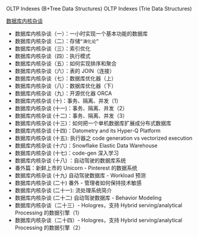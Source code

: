 OLTP Indexes (B+Tree Data Structures)
OLTP Indexes (Trie Data Structures)


[数据库内核杂谈](https://www.infoq.cn/theme/46)

- 数据库内核杂谈（一）：一小时实现一个基本功能的数据库
- 数据库内核杂谈（二）：存储`“演化论”`
- 数据库内核杂谈（三）：索引优化
- 数据库内核杂谈（四）：执行模式
- 数据库内核杂谈（五）：如何实现排序和聚合
- 数据库内核杂谈（六）：表的 JOIN（连接）
- 数据库内核杂谈（七）：数据库优化器（上）
- 数据库内核杂谈（八）：数据库优化器（下）
- 数据库内核杂谈（九）：开源优化器 ORCA
- 数据库内核杂谈 (十)：事务、隔离、并发（1）
- 数据库内核杂谈 (十一)：事务、隔离、并发（2）
- 数据库内核杂谈 (十二)：事务、隔离、并发（3）
- 数据库内核杂谈 (十三)：如何把一个单机数据库扩展成分布式数据库
- 数据库内核杂谈 (十四)：Datometry and its Hyper-Q Platform
- 数据库内核杂谈 (十五): 执行器之 code generation vs vectorized execution
- 数据库内核杂谈 (十六)：Snowflake Elastic Data Warehouse
- 数据库内核杂谈 (十七)：code-gen 深入学习
- 数据库内核杂谈 (十八) ：自动驾驶的数据库系统
- 番外篇：新鲜上市的 Unicorn - Pinterest 的数据系统
- 数据库内核杂谈 (十九) 自动驾驶数据库 - Workload 预测
- 数据库内核杂谈 (二十) 番外 - 管理者如何保持技术敏感
- 数据库内核杂谈 (二十一): 流处理系统简介
- 数据库内核杂谈 (二十二) 自动驾驶数据库 - Behavior Modeling
- 数据库内核杂谈（二十三）- Hologres，支持 Hybrid serving/analytical Processing 的数据引擎（1）
- 数据库内核杂谈（二十四）- Hologres，支持 Hybrid serving/analytical Processing 的数据引擎（2）
